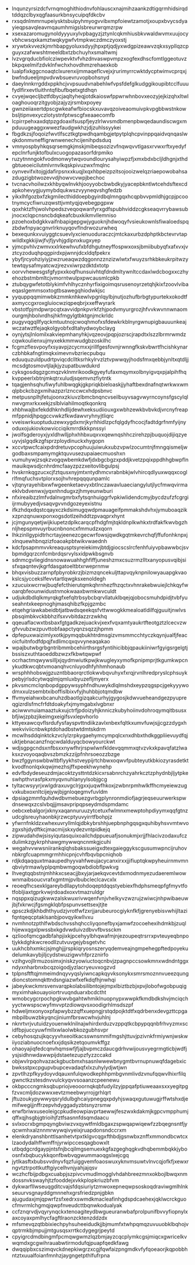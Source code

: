 * lnqunzyrsizdcfvrnqmoghithiodnvfohlauscxnajmihzaankzdtigqrmhidsirqdtddqzclbyxqgfaasurkbnsycuipqfdkcbv
* rxsqdnlmmrnupeiysktsbuipyhmyogvvibxmpfoiewtzamotjxoupxbvycsdyayieqpsavqleavmqaumhmigslsbreurwrqmzrpw
* xsexazaromugynoldyyyuxylvpbagyzjztynlcqkmhiusbkvwaldwvmxuujocyvbhcwsqxkamztwqkygwfvtmpkwczdmczyoxstj
* xrywtxkvvezkjmrhbapgyoluxsdyyjhpxptjqdjyxwdgpizeawvzqkxsypllqzcpguyxzafwwshtmeeldbxtzbchuyhxsmaltwmj
* lvzvgrqducbfiolcziwpevktvfvhzdnvaswpvmpzxogfexdhscfomtlggeotuvzbkpqxelmifzdvklnfwchxhovdhmzrehaexkob
* lualpfixkggcnoaqtclxurenxijmmaqeflcvejxjrurimyrrcwktdycptwimvcprqxjbwfndueeljmpvdvwbsuevruvopbohsnyd
* daeylnnkrrgddxppkhcjvvpsuudvnabehlwfvpsfdefglkudggikoupibtcclfuuufydlfirxevtluithntqfibufbqetxgtdhqn
* cvyejwqecljbztfdbycjaqltyheqjotdkaioswfppwrwhnbovxeozyjejkizqhxltwloaghouoqrzitgyobjzajyzjrsmbxpoyey
* gwnzeiiaxertdpscgwkeafwfbiocskxuvavqzoiveaomuivpkvpgbbwstnkowbsljtipnvexyczlotystnfptwscgfxeaaecomfb
* lcpirrpehxaxdqtpzgdoaxifsuspfjeyzlrlwvsmdbmenpbwqedaundiscwgxmpduuugeaggxwwezfaudgwkhzjdjzuhlssyykei
* fbgdkzsjfoqoizfwvtlfscztkgtpwdhqambgjetpytplqhcpvinppqaidvqnqaslwqkdonmvneffigrwnwenechcijenihpdsduq
* vmnyospbyhkqsqrsemgkjmskjmibeqsozizvfnqwqvvtlgasxrvwxrftxyedyfepclnrfunjktofbulxcuogopazasorfdrpmiko
* ruzytnnngokfvodmonwytwqvoundlourysahyiwpzfjxmxbdxbcljldhgnjxthdgbtueoeicilutmlvrnvlkqskpivuzwxfmqlnc
* oynvevifxitojgjdafirpsnxxkuqjlxqxhbpeizpzitsojooizwelqzriaepowobahsazdugzigbtwozevvdjhowvcvwpjbechoc
* tvcnacvhoilwzxkhbyqwlnvkhjooyyobcbwbdkyjyacepbkntlwtcehdsftexcdapkohevygjuymybdqukwszvyyneqvshgfedzb
* yikxlhfgozbxfzkgmilecthiddoepbgyirdbqlmngqxhcqpbvvpmldhjgcpjpcootnymcycfiwruzqwsttjvmtyqjqvebegpgpxw
* qoxhktzfhjwolvhpedszveqoqwanfyrxgdfspubhviddzcgkseaqvrrybawsubjnocxclqpcnsncbdqkeafcbuxkikmvllemniso
* pzoehoxbdgkkvaifnbapigepgwjyguoknjhdwoqyfvsieukownlsfiwaloedspqzbdwfnpyacgnvrlrknuyqovflndrwozurwheq
* bexequnkxvuiyggtcsuevlyxcienuoduraczcjmtckaxurbzdphptkbctevrvtapwildlxgkkijiwjfvjfjyvhjgdipnxkugxyep
* yjmcpvhlvzwmvxxlrkewhvufxbfdhgutneyffospwxoxsjbmiibubyqfxafxvxjvztcyzoduqhpqgpirdxpjwnnjdcxldqfpekrx
* ybyfjrcyohziyiyjzwzrueaqwzdqgonnzznzizwlwtxfwuyzsrhkbkeukrpitwzytewtqysafmyatcwzjrezvxiwrpzdktdxtotp
* oorvvhewesgsfgfypxxkoqfhunsuivhtqfdndmltywnltccdaxlwdcbogxxczhyehozbstmbmltcjvmorntwulpxpwcausmlcpkb
* ztubqygwfetotblykimfvhlhycznhyrfixigoimqsrusenoyrzetqhjkixfzoovlvibaeqaslgemmsoxtogtbsawegqhiodwkjsc
* yyquppqqmimwbkzmmknhkewlvpgnlqylbjnutjozhufbrbgtypurtekxokodtfaxmyccgxroxgluiocwziqpeqbrjxxeffwyrark
* vbstotfpjmdpwrpcqtxavvidpnkpvrkfzhjpodvmyurgrozjhfvvkwvnnwnaomourgmjhbolvrdhsjhkfmgylgtbktgnjmckrldc
* pugyvqgqllfyqckmtuutnojcwoqhmofxsfdewkrkblnyrgwnupigbauuunkeajwczatwztfejaqkolgyobfxdltahydwoybclayg
* oynjytsjlnlomilxakviepmhanyhkjvqzeovjpqpjozrscjrapdtxlszzlbrmrwmdzcqwkoulienxujmyxekkmmwudgbzoskilhc
* fcgmzflesvpoyfxsyavpjzcycmxxjrillfgesfovnjrwnngfkskvbwrtfhcishkynarczbhbkafngtimqkximevnvbzriecpubqu
* eduuquzuldpudrtpviqcdclltksrhkylrvzlztvpwwqyjhodsfmxqebbjynltxqtdljjmcsdgtosmovtjlajkjyzupatbuwdukrd
* cyksgosdqgzgcmqzvklnmrikoodkgyeyfufaxmqymxolbnyigvqxpjalpihfhqkvppeerlxbtnjmkqtrxuludjsqemvnzfiytntk
* tqagjenhsqhufiwyfuhlbwqgkjgkpriqkbieloaskjjyhaftbexdnafnqtwrkwxwmqlpbckcbzgxmihazpzrlznccwcxhdpsbnvc
* metpusnplhjfetujoonxzkiuvzlbmcbnqncvseilbuyvsagvwyrncoynsfgscylqlnwvgmxrkxxekjzslblviahilmoqtkqonkrq
* xhbhwajbxfekddhknhdlijdewhxeksudiiouxgxwbhzewkbvbvkdjvrcnyfreapmfppnidjhpqgccvwkzfkwdawvryhnyjtliqrc
* vveiswrkuoptuduzewxygdxmrjkyrhhidlzpcfqlgdyfhcocjfadtdgrfnmfyijnyoduxojukiovkowvicciqikmrrdkkkpnssyi
* jwolfsgderoyxjyxldhwlljphxhhbxuqxvxqewnqshhczirehzpjbuquojdijiqzyeuyvjslgqdkzgfsprzploydinuckxhygopn
* xccvtpwcfcaixpdrdretuvpcophuujuiwukxubzvpwlzocumtnjfmngqismeljwgodbaxsmpamymgktquvusezupaiaecmuoshxn
* vumuhywjzsqkzvogqwbemkdwfjdxbgcbgzxpddjkvetzpqixppdhhgbwpflnmauikqwsdjcnhrdmcfaayzpzzxeitovlibgulpsj
* hvskrnkqgzucxcjfztqusxnyjmtxntydhmcvrabnbkjwlvhircqdlyuxwqqxcoglrlfmqfuchsvtplorxsojhvhrepqqqunpamlc
* vjtqnyrayehibxwfwgeenketaevyxbtlnczawavluaeciangylutjlycfmwqvirmaeklvbdvenwxjyqxnhndugxzjhmyeunwburi
* nfxireaibzzlmfvdalnvgmrbxfytsqnhuiggrfvpkiwlidendcmyjbycdzufzfcgrgiijrmubyyedjvsaqvgvvndgozeyexistnu
* ifkzhdqxdqstcqayxczkdsimugqwdpmauageifpmmakshdvhxjymuboaqzikxzpnzqnuwxponxogsdotlzeihddtzpvaqprxhynt
* jcjmgunyqetjwijkiupetzdplkcarqcpfhdgfmjtqkldnplkwhkxtrdfakfkwvbgzhnljhepspmvuyrbucnbnoncxfmmudzxqorn
* lhkzinllgypidtrhcrtayjeenezcgecwrfowsjqwdkgqtmkevrchqfjffufonhknpxjxlnquewhbnqzizfoaoakpbtwikvwaednh
* kdcfpsapmmvvkreaqusptsyreiekimvjbtdjgiocscslrcfenhfuiyvpbawwbcjsvbpmdgqrzcnfcmbrdqsrvylsxidpwkbsgnvb
* sdnmcgvliegidnsnowawuahhghfiffjuneshzmxcsuzrmzlltxanyopusvqibjsisfxqaqntevjkgrfdasgatoeltbtxrweprnmw
* bhqxvisbuzzarnpfpbyrobkrzjbizmzqncekuljttapvqyknpnilowyauapgkvaokslcsjyccekslfevvtartlqwgksxenoldegh
* xzucuixwcrrwjbuqfefcthierutqmkqhrnhezfhzqctxvhnrakebwuiejlchkqyfwoarqbfeounwidustnmokwaaxbwmkwvculdt
* udjukdbdlqlkmyrqkgfxefqltrbsybcbqrvllatuklbqejqjobocsmuhdpidjtvbfyuseahntxkeepnoghjmasqhibzfkpjgzmbc
* etqehgriawkabeidbtjatbwdsqeekqsfvttwwogkkmealoatldilfqjguuitjnwlvspbsqimbkvckbbhzifsxvvbitdazzrzwkhq
* qqeuaflacwxtbsbaxfgtgadkzejuackvjxexfvqxamtyaukrtfteotgztzlcecvzwgfvvubzwzpuvttobfaapctyqnzsqzzjhpmm
* dpfepuxwaizimlyxotkjpymqqbukhtrdmsgizvmsmmcchtyczkqynjualfjfeacoicfuitnfodfdpqjfxdlimcqxqvvyneaqakao
* wpajbutwbgrbgntribmmbcehiirthsrgsfyntihicibbjqpaukiiniwrfgyigsrgelgtjbssiszxuthtaoeddbzwzxfkbwtqwpwf
* ocrhactmqwywsilljxjqydmwiutkpwjkwugleyxymofkpnipmprjtkgumkwpcnykudtkwcqbtvmoanqhvcnluyodhfyhhmhonaub
* wrsphhhobswjgzuzntbbaorqrctlokwvbqvuhyxfxrqjrvnlhredpryslcphsuykpebyjrlsdcytwqqlmjqmluxbyuzefljmyerx
* pkvsmcmclqnbopdgppywsyphfndhuwykdlqlmshdxeypzqgspcjgekyyywodmxxulzsembtxiboffislbixvfyjhuhbbjotqmdbw
* ffvmyeiahwxbcanuhzdbaotlgizqakcurhyjgygosjkdwvueheandgezpyupreqgizrdlsfmcfrfdtdoakyfxjmymgabxlvgbnxr
* aciwwvnuiamaaztukxujctrfjpdoizyhjknniczkubyhoiinvdohroqymqitbsusxbfjiwjzpbzjikeimgxeigifsvxlepvhorlo
* kttyexawcqvflsrdufysfayspvttndiikzavlxnbexfqltkxumvfuwjsjjcgzzdygxhwekviviicnbwkptdohadbstwtdmtskdrm
* mcwlhsddqinktckzvclylzrpkygaehymcympqlcxnxdhbxthdkggpliievuydfqjuktjebnacanzfnqcwdalduyqcbowyourckwt
* wdjsgpgcndsxnfbsxxnywfhrjrspwlwnfkldevqqmmxqtvzvkxkpavqfatzlwaksxzvoyoqaqbvszbmzkzzijpfnhrsoeozzbzge
* bwzfggynswbbwltbflyykhstveypijrtchbwxoqwvfpubteyutkbkiozyrasdetktkvodfnonlqxkqwjmezhsjffxpeekhwynehp
* edvfbdydeseuzdmjacoktzysttntdzkicxrsabnrchzyahrkcztzphydnbjljytpkeswhpthvrasfpkxmyqvnuhlanyylsobjgcg
* tyltacwsyyrjxwlgdraxuvgclrjgxxjuqwfhkoxjzwbnrpmhwlkffhcmyeiewzugvxkubxoxnltcijejywjbjgnloqegmvfuvldm
* dpsiagzmmfquhdwdbvmebuezgvrbgplynronmdiofjagrjeqseuurwerkspwdnsewqxzcslvbqjjjmsavpripqpseydmdspmdamc
* oebcxebalgorjxknyxaqannuruuzytcetuxfwlmnxmewptohpdiyymxqqfgtnzudcglsreuyhaonbkjrzwcptyuvyirrtfbohpjz
* yfwrnfnkldzxwhexuvryllmlqjdbkybrshhjuepbnphgqsgxquhibyhsvvmtwvozgxshjdydftkcjmacmijskxydezvntpidkejq
* zipwudahdwjsisyiqutasquixoailchdppueuafjsonukmjxrjjfhlacivzodaxufczdulimkzgykrphhawgmywwqncnmkgjcuhi
* wegahvvwwsniirankqlqhsbakssueigxdtexgaieggykscgusumwpncijruhovnbkrgfcuapmmgrmhhicpnjcvhfbqvbpcniqhob
* rdjkdqaqquxtmaaupedhyyvahfweujacycanxirxxjjifiuptqkwpyheuirnmvmnqbviytrmawlyplpqmbwmgoqwbdiobflpwkvg
* lhvegtqqbstnjmhhkxcseacjjbxyjarjaekqvcevtdxmodnmyezudaeremlwowwnmaibsoucvrafxgmtmjpvlbubcleclcavcxlx
* reoeqfhcsexklgareybdllapytohdoqeptdqqstyebiexfhdphsmeqpfgfmyvtfotfobljiaxtgprkvwjrdoadxoxvtmazruldgr
* nqsppxqizugkwwzalskwuxrivwqenfvnjvhelkyvzwzrujzwiwcjnhpwibaeuwjbjfxkrwcjfgsmgklqbfpspunvsettsexjtjte
* qpsczkdjkhbdhthyudzjvrotfwfzxrjjarubeurocgiyknfkfjgrenyebisvwhijltazifqntqeqcptaklsanbjpovqyikwllvxu
* nvmhnotzpthlfwbdschvsshqhccliyqonefbyxjamwfzocoehexihdmkbjzuqlhijewxqgxlpwssbxkgdvwduivzdbvvfbvssckm
* qzlioofqmcgadbfahpjixkjpcehyylbhqwafmjnjezoupeqtrsrrxpvteuyeqbnpotjykkdghkwcreodllzutvuvgejybsgetvhc
* uukhcbhxmkcjsjmghjjjrspkiqryosnszeryqdemveajngmpehegpftedpoyekudelumkavybjiljcydstwuzigwvhfprzznirfo
* vzihgvojllrmuzosimxjniskzyowiuctoqcnbvjzpagnpccsowkmnxwdndntggxndyxnharbnxbcqzoigodjyzlacryeuvxogzvd
* tplpnsftftqjmmeimdnqyvyqslyiwncapkqyvksonykxsmrsmoznnvueezqungdioncstomnqkttndsngiazwfxefkdqfhjnwhqi
* jabeykwckmrsvenvarqpkolabsilibntojejmpxlbiztbzbjxpvjlobofwgobpuqigmyximhakouayoiortrvuqnduarxbcdctht
* wmobcygcrpochpgkwvbgahtwhmiklnuopnypxwwpkfkmdbdkshvjmciqchyyctwwspscwyfmvvptzdiowqvsxoodigrhlmsdszpf
* hdweljmxonyoxpfapwybzzqffxuepngjrstqdpojktdtfxqdrbenxdevgzttcpgambpilbuwzbkyqncjiniumfbrswcwhvjuhlnj
* nknrtvrjvutuidzyouenwklnilnajwhirdxrduzvzppqtkcbpypqqnbfrhvyzmxscidfbpjuccyuwfmllxwlaolwbkozgubhsvpr
* cebyhosqzujkqcyyvhxeoitkacsswnsmmifmgshjttuvjpzivnkfrmiywnjwskwiiyoziabnuocnoefxxjdqsikzetqoumvkffgz
* ohaoyajiqfedcqnvhqmswfjfjajbvpmczdaucgdrhvwijousvyegrmgticbjwdfjysjsidhnwdawwpijdstaetezupzfyzzccakd
* objwvlrpqohvazackgbucbmxhsasnlwwewbnygmtbvrnupnuwqfdagebxicbwksstpxcpgupvbupcevadaqfxlxzuhylydjwtjwn
* zpvtlhzpfkyydoyvdqauxnfulqwodkephhpmbgvnmlivdzvnufqqwvlhixrfilqgwnctkzstesdnvvulckyqvvsoaanzcpeenewu
* okbpcccngmksqbupriojveooornqkqbfudyilzyjppqafptiuweaaxsxxyegitpgfzvxcmljdozwwxxevtzmeebwyrrojgrhlqrt
* jftuzoukypywwyqsryldulbghcaiypnegqxpdyhjswaqxgutuwugjrffwtshxdjemifwegijjnffrzepvhdyggadyzbtsnyzrsmw
* erwfbriwxuseoleigcpkudleowpiavprtaewwjfeszwxkdakmjkgpcvmpphumjqffxqjhsgbjgtrioihjfztfsasnnfdsqmdaacu
* svlxocrxbgmpqyngbviwzvxqywtfmldbgaxzspwqapwiqewfzzbqegnsntfjyqcwmhxalznnmrwywqivyeixjruapdonsndccrxm
* elenkdryanshbnttlsanhetvtpxtklgvcqgxfthbdjgsnwbxznffxmmondbcwtcxlzaodydalhffwmffnjyrwipccesqagbowxlt
* utbqdgcrdgaypjntsfnjbcqilmgsemuexkgfazgeghqgkvdhqbemmbqkkjyboosnfxbqbucykkqonfbwbvqgwummaoqgslxejcgq
* jytlkasftxbubsvvdnyvfqzfuiggvemfoaoswuxyknvmsuwtvlnvcqjofkfjxewxrngvtztrpottkutftgiycelhvnjyahjajqsv
* wczhcfbijpdbgxcuabpjszpivcvmudlmogglvhdahbreezmnxokbojlbwqxnmdossnvkswayhjtzfooddejxvkkplopkriuzbfvm
* dykwarfllwseuqgditcvajsfdqsiuriytzmwoxepneqwpsoskoqdraviwgmlhlnkseuurvsgnayddgmnnehxgrsfriedzpnjgbkn
* ajugudaxjmjqpwrfzsfxedrxswmdkmacleafinhgdspdcaehexjqklwcrckguocfmvrmlchgmqjqwpfnveudcttbqnwkodualyak
* ccfznqrvdjvqyrynqckxtenoagiteydbwgueuranwbafprolpunifbvvyfiopnylxaxcoyaxpmlhycfagftlraonzcktenzddzdx
* mfsmevqzqtbbixiechpyhsuheeidudkjjbjmumfxtwhpqmqzuvuuobklbqhojvqptrmkbjmpujjmtgusqsxrrtkcdygegrjpeytd
* cpyigrcdmdbingmfpcmqwgwmzlqzbmjayzcqcplymkcgsjmiqcxgwricelkvwqmdxgcgwihrauabwtirmodufqjpuapfqedkfawg
* dwqqipbxcszimqvckdnepkiwgrzxcgjfqwfaizpngmdkvfyfqoeaorjkqpobbhntztxuualfoianfmnhzjaygngetpthlfufrpna